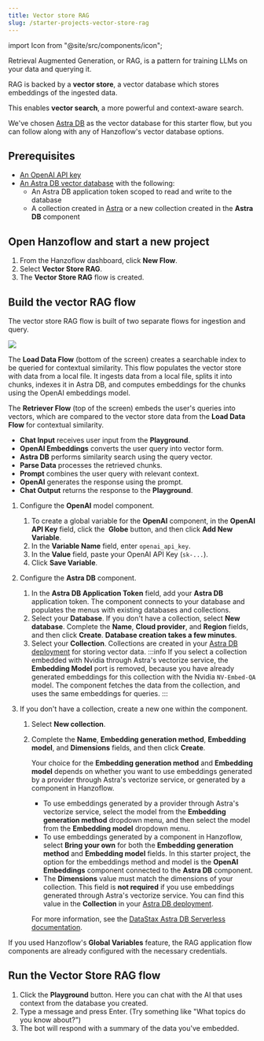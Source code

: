 ```yaml
---
title: Vector store RAG
slug: /starter-projects-vector-store-rag
---
```


import Icon from "@site/src/components/icon";

Retrieval Augmented Generation, or RAG, is a pattern for training LLMs on your data and querying it.


RAG is backed by a **vector store**, a vector database which stores embeddings of the ingested data.


This enables **vector search**, a more powerful and context-aware search.


We've chosen [Astra DB](https://astra.datastax.com/signup?utm_source=hanzoflow-pre-release&utm_medium=referral&utm_campaign=hanzoflow-announcement&utm_content=create-a-free-astra-db-account) as the vector database for this starter flow, but you can follow along with any of Hanzoflow's vector database options.


## Prerequisites

* [An OpenAI API key](https://platform.openai.com/)
* [An Astra DB vector database](https://docs.datastax.com/en/astra-db-serverless/get-started/quickstart.html) with the following:
	* An Astra DB application token scoped to read and write to the database
	* A collection created in [Astra](https://docs.datastax.com/en/astra-db-serverless/databases/manage-collections.html#create-collection) or a new collection created in the **Astra DB** component


## Open Hanzoflow and start a new project

1. From the Hanzoflow dashboard, click **New Flow**.
2. Select **Vector Store RAG**.
3. The **Vector Store RAG** flow is created.

## Build the vector RAG flow

The vector store RAG flow is built of two separate flows for ingestion and query.

![](/img/starter-flow-vector-rag.png)

The **Load Data Flow** (bottom of the screen) creates a searchable index to be queried for contextual similarity.
This flow populates the vector store with data from a local file.
It ingests data from a local file, splits it into chunks, indexes it in Astra DB, and computes embeddings for the chunks using the OpenAI embeddings model.

The **Retriever Flow** (top of the screen) embeds the user's queries into vectors, which are compared to the vector store data from the **Load Data Flow** for contextual similarity.

- **Chat Input** receives user input from the **Playground**.
- **OpenAI Embeddings** converts the user query into vector form.
- **Astra DB** performs similarity search using the query vector.
- **Parse Data** processes the retrieved chunks.
- **Prompt** combines the user query with relevant context.
- **OpenAI** generates the response using the prompt.
- **Chat Output** returns the response to the **Playground**.

1. Configure the **OpenAI** model component.
	1. To create a global variable for the **OpenAI** component, in the **OpenAI API Key** field, click the <Icon name="Globe" aria-label="Globe" /> **Globe** button, and then click **Add New Variable**.
	2. In the **Variable Name** field, enter `openai_api_key`.
	3. In the **Value** field, paste your OpenAI API Key (`sk-...`).
	4. Click **Save Variable**.
2. Configure the **Astra DB** component.
	1. In the **Astra DB Application Token** field, add your **Astra DB** application token.
	The component connects to your database and populates the menus with existing databases and collections.
	2. Select your **Database**.
	If you don't have a collection, select **New database**.
	Complete the **Name**, **Cloud provider**, and **Region** fields, and then click **Create**. **Database creation takes a few minutes**.
	3. Select your **Collection**. Collections are created in your [Astra DB deployment](https://astra.datastax.com) for storing vector data.
	:::info
	If you select a collection embedded with Nvidia through Astra's vectorize service, the **Embedding Model** port is removed, because you have already generated embeddings for this collection with the Nvidia `NV-Embed-QA` model. The component fetches the data from the collection, and uses the same embeddings for queries.
	:::

3. If you don't have a collection, create a new one within the component.
	1. Select **New collection**.
	2. Complete the **Name**, **Embedding generation method**, **Embedding model**, and **Dimensions** fields, and then click **Create**.

		Your choice for the **Embedding generation method** and **Embedding model** depends on whether you want to use embeddings generated by a provider through Astra's vectorize service, or generated by a component in Hanzoflow.

		* To use embeddings generated by a provider through Astra's vectorize service, select the model from the **Embedding generation method** dropdown menu, and then select the model from the **Embedding model** dropdown menu.
		* To use embeddings generated by a component in Hanzoflow, select **Bring your own** for both the **Embedding generation method** and **Embedding model** fields. In this starter project, the option for the embeddings method and model is the **OpenAI Embeddings** component connected to the **Astra DB** component.
		* The **Dimensions** value must match the dimensions of your collection. This field is **not required** if you use embeddings generated through Astra's vectorize service. You can find this value in the **Collection** in your [Astra DB deployment](https://astra.datastax.com).

		For more information, see the [DataStax Astra DB Serverless documentation](https://docs.datastax.com/en/astra-db-serverless/databases/embedding-generation.html).


If you used Hanzoflow's **Global Variables** feature, the RAG application flow components are already configured with the necessary credentials.

## Run the Vector Store RAG flow

1. Click the **Playground** button. Here you can chat with the AI that uses context from the database you created.
2. Type a message and press Enter. (Try something like "What topics do you know about?")
3. The bot will respond with a summary of the data you've embedded.
